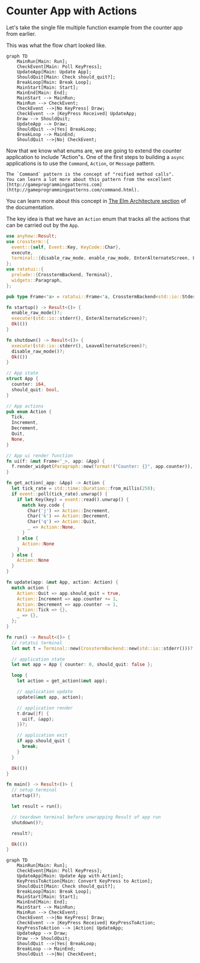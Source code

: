# Counter App with Actions

Let's take the single file multiple function example from the counter app from earlier.

This was what the flow chart looked like.

```mermaid
graph TD
    MainRun[Main: Run];
    CheckEvent[Main: Poll KeyPress];
    UpdateApp[Main: Update App];
    ShouldQuit[Main: Check should_quit?];
    BreakLoop[Main: Break Loop];
    MainStart[Main: Start];
    MainEnd[Main: End];
    MainStart --> MainRun;
    MainRun --> CheckEvent;
    CheckEvent -->|No KeyPress| Draw;
    CheckEvent --> |KeyPress Received| UpdateApp;
    Draw --> ShouldQuit;
    UpdateApp --> Draw;
    ShouldQuit -->|Yes| BreakLoop;
    BreakLoop --> MainEnd;
    ShouldQuit -->|No| CheckEvent;
```

Now that we know what enums are, we are going to extend the counter application to include
"Action"s. One of the first steps to building a `async` applications is to use the `Command`,
`Action`, or `Message` pattern.

```admonish tip
The `Command` pattern is the concept of "reified method calls".
You can learn a lot more about this pattern from the excellent [http://gameprogrammingpatterns.com](http://gameprogrammingpatterns.com/command.html).
```

You can learn more about this concept in
[The Elm Architecture section](./../../concepts/the-elm-architecture.md) of the documentation.

The key idea is that we have an `Action` enum that tracks all the actions that can be carried out by
the `App`.

```rust
use anyhow::Result;
use crossterm::{
  event::{self, Event::Key, KeyCode::Char},
  execute,
  terminal::{disable_raw_mode, enable_raw_mode, EnterAlternateScreen, LeaveAlternateScreen},
};
use ratatui::{
  prelude::{CrosstermBackend, Terminal},
  widgets::Paragraph,
};

pub type Frame<'a> = ratatui::Frame<'a, CrosstermBackend<std::io::Stderr>>;

fn startup() -> Result<()> {
  enable_raw_mode()?;
  execute!(std::io::stderr(), EnterAlternateScreen)?;
  Ok(())
}

fn shutdown() -> Result<()> {
  execute!(std::io::stderr(), LeaveAlternateScreen)?;
  disable_raw_mode()?;
  Ok(())
}

// App state
struct App {
  counter: i64,
  should_quit: bool,
}

// App actions
pub enum Action {
  Tick,
  Increment,
  Decrement,
  Quit,
  None,
}

// App ui render function
fn ui(f: &mut Frame<'_>, app: &App) {
  f.render_widget(Paragraph::new(format!("Counter: {}", app.counter)), f.size());
}

fn get_action(_app: &App) -> Action {
  let tick_rate = std::time::Duration::from_millis(250);
  if event::poll(tick_rate).unwrap() {
    if let Key(key) = event::read().unwrap() {
      match key.code {
        Char('j') => Action::Increment,
        Char('k') => Action::Decrement,
        Char('q') => Action::Quit,
        _ => Action::None,
      }
    } else {
      Action::None
    }
  } else {
    Action::None
  }
}

fn update(app: &mut App, action: Action) {
  match action {
    Action::Quit => app.should_quit = true,
    Action::Increment => app.counter += 1,
    Action::Decrement => app.counter -= 1,
    Action::Tick => {},
    _ => {},
  };
}

fn run() -> Result<()> {
  // ratatui terminal
  let mut t = Terminal::new(CrosstermBackend::new(std::io::stderr()))?;

  // application state
  let mut app = App { counter: 0, should_quit: false };

  loop {
    let action = get_action(&mut app);

    // application update
    update(&mut app, action);

    // application render
    t.draw(|f| {
      ui(f, &app);
    })?;

    // application exit
    if app.should_quit {
      break;
    }
  }

  Ok(())
}

fn main() -> Result<()> {
  // setup terminal
  startup()?;

  let result = run();

  // teardown terminal before unwrapping Result of app run
  shutdown()?;

  result?;

  Ok(())
}
```

```mermaid
graph TD
    MainRun[Main: Run];
    CheckEvent[Main: Poll KeyPress];
    UpdateApp[Main: Update App with Action];
    KeyPressToAction[Main: Convert KeyPress to Action];
    ShouldQuit[Main: Check should_quit?];
    BreakLoop[Main: Break Loop];
    MainStart[Main: Start];
    MainEnd[Main: End];
    MainStart --> MainRun;
    MainRun --> CheckEvent;
    CheckEvent -->|No KeyPress| Draw;
    CheckEvent --> |KeyPress Received| KeyPressToAction;
    KeyPressToAction --> |Action| UpdateApp;
    UpdateApp --> Draw;
    Draw --> ShouldQuit;
    ShouldQuit -->|Yes| BreakLoop;
    BreakLoop --> MainEnd;
    ShouldQuit -->|No| CheckEvent;
```
